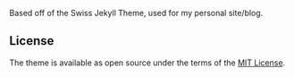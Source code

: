 Based off of the Swiss Jekyll Theme, used for my personal site/blog.

## License

The theme is available as open source under the terms of the [MIT License](http://opensource.org/licenses/MIT).
